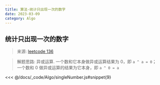 ```yaml
---
title: 算法-统计只出现一次的数字
date: 2023-03-09
category: Algo
---
```


## 统计只出现一次的数字

> 来源: [leetcode 136](https://leetcode.cn/problems/single-number/)

> 解题思路: 异或运算. 一个数和它本身做异或运算结果为 0，即 `a ^ a = 0`；一个数和 0 做异或运算的结果为它本身，即 `a ^ 0 = a`

<<< @/docs/_code/Algo/singleNumber.js#snippet{9}
